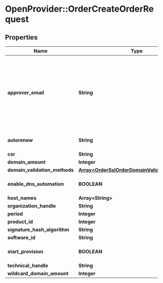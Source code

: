 # OpenProvider::OrderCreateOrderRequest

## Properties
Name | Type | Description | Notes
------------ | ------------- | ------------- | -------------
**approver_email** | **String** | Email for domain ownership verification. Should start with well-known generic name like admin@, hostmater@, administrator@, etc. | [optional] 
**autorenew** | **String** |  | [optional] [default to &#x27;off&#x27;]
**csr** | **String** |  | [optional] 
**domain_amount** | **Integer** |  | [optional] 
**domain_validation_methods** | [**Array&lt;OrderSslOrderDomainValidationMethods&gt;**](OrderSslOrderDomainValidationMethods.md) |  | [optional] 
**enable_dns_automation** | **BOOLEAN** |  | [optional] [default to false]
**host_names** | **Array&lt;String&gt;** |  | [optional] 
**organization_handle** | **String** |  | [optional] 
**period** | **Integer** |  | [optional] 
**product_id** | **Integer** |  | [optional] 
**signature_hash_algorithm** | **String** |  | [optional] 
**software_id** | **String** |  | [optional] 
**start_provision** | **BOOLEAN** |  | [optional] [default to false]
**technical_handle** | **String** |  | [optional] 
**wildcard_domain_amount** | **Integer** |  | [optional] 

